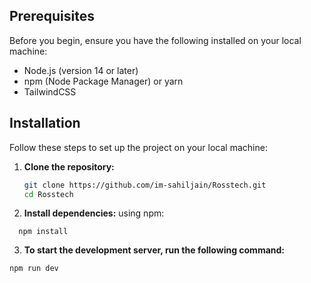 ## Prerequisites
Before you begin, ensure you have the following installed on your local machine:
- Node.js (version 14 or later)
- npm (Node Package Manager) or yarn
- TailwindCSS

## Installation
Follow these steps to set up the project on your local machine:

1. **Clone the repository:**
   ```sh
   git clone https://github.com/im-sahiljain/Rosstech.git
   cd Rosstech

2. **Install dependencies:**
using npm:
  ```
    npm install
```

3. **To start the development server, run the following command:**
 
  ```
npm run dev
```


